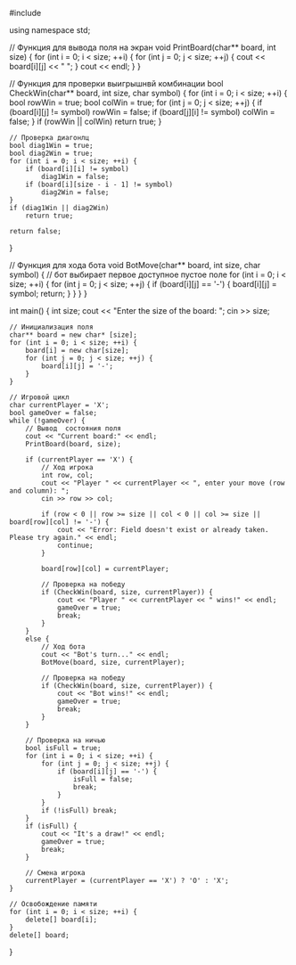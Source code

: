#include <iostream>

using namespace std;

// Функция для вывода  поля на экран
void PrintBoard(char** board, int size) {
    for (int i = 0; i < size; ++i) {
        for (int j = 0; j < size; ++j) {
            cout << board[i][j] << " ";
        }
        cout << endl;
    }
}

// Функция для проверки выигрышнвй комбинации
bool CheckWin(char** board, int size, char symbol) {
    for (int i = 0; i < size; ++i) {
        bool rowWin = true;
        bool colWin = true;
        for (int j = 0; j < size; ++j) {
            if (board[i][j] != symbol)
                rowWin = false;
            if (board[j][i] != symbol)
                colWin = false;
        }
        if (rowWin || colWin)
            return true;
    }

    // Проверка диагонлц
    bool diag1Win = true;
    bool diag2Win = true;
    for (int i = 0; i < size; ++i) {
        if (board[i][i] != symbol)
            diag1Win = false;
        if (board[i][size - i - 1] != symbol)
            diag2Win = false;
    }
    if (diag1Win || diag2Win)
        return true;

    return false;
}

// Функция для хода бота
void BotMove(char** board, int size, char symbol) {
    //  бот выбирает первое доступное пустое поле
    for (int i = 0; i < size; ++i) {
        for (int j = 0; j < size; ++j) {
            if (board[i][j] == '-') {
                board[i][j] = symbol;
                return;
            }
        }
    }
}

int main() {
    int size;
    cout << "Enter the size of the board: ";
    cin >> size;

    // Инициализация поля
    char** board = new char* [size];
    for (int i = 0; i < size; ++i) {
        board[i] = new char[size];
        for (int j = 0; j < size; ++j) {
            board[i][j] = '-';
        }
    }

    // Игровой цикл
    char currentPlayer = 'X';
    bool gameOver = false;
    while (!gameOver) {
        // Вывод  состояния поля
        cout << "Current board:" << endl;
        PrintBoard(board, size);

        if (currentPlayer == 'X') {
            // Ход игрока
            int row, col;
            cout << "Player " << currentPlayer << ", enter your move (row and column): ";
            cin >> row >> col;

            if (row < 0 || row >= size || col < 0 || col >= size || board[row][col] != '-') {
                cout << "Error: Field doesn't exist or already taken. Please try again." << endl;
                continue;
            }

            board[row][col] = currentPlayer;

            // Проверка на победу
            if (CheckWin(board, size, currentPlayer)) {
                cout << "Player " << currentPlayer << " wins!" << endl;
                gameOver = true;
                break;
            }
        }
        else {
            // Ход бота
            cout << "Bot's turn..." << endl;
            BotMove(board, size, currentPlayer);

            // Проверка на победу
            if (CheckWin(board, size, currentPlayer)) {
                cout << "Bot wins!" << endl;
                gameOver = true;
                break;
            }
        }

        // Проверка на ничью
        bool isFull = true;
        for (int i = 0; i < size; ++i) {
            for (int j = 0; j < size; ++j) {
                if (board[i][j] == '-') {
                    isFull = false;
                    break;
                }
            }
            if (!isFull) break;
        }
        if (isFull) {
            cout << "It's a draw!" << endl;
            gameOver = true;
            break;
        }

        // Смена игрока
        currentPlayer = (currentPlayer == 'X') ? 'O' : 'X';
    }

    // Освобождение памяти
    for (int i = 0; i < size; ++i) {
        delete[] board[i];
    }
    delete[] board;



}
